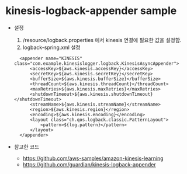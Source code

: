 ﻿# kinesis-logback-appender sample

* 설정  
  1. /resource/logback.properties 에서 kinesis 연결에 필요한 값을 설정함.
  2. logback-spring.xml 설정  
   ```
     <appender name="KINESIS" class="com.example.kinesislogger.logback.KinesisAsyncAppender">
         <accessKey>${aws.kinesis.accessKey}</accessKey>
         <secretKey>${aws.kinesis.secretKey}</secretKey>
         <bufferSize>${aws.kinesis.bufferSize}</bufferSize>
         <threadCount>${aws.kinesis.threadCount}</threadCount>
         <maxRetries>${aws.kinesis.maxRetries}</maxRetries>
         <shutdownTimeout>${aws.kinesis.shutdownTimeout}</shutdownTimeout>
         <streamName>${aws.kinesis.streamName}</streamName>
         <region>${aws.kinesis.region}</region>
         <encoding>${aws.kinesis.encoding}</encoding>
         <layout class="ch.qos.logback.classic.PatternLayout">
             <pattern>${log.pattern}</pattern>
         </layout>
     </appender>  
    ```

* 참고한 코드 
   - https://github.com/aws-samples/amazon-kinesis-learning
   - https://github.com/guardian/kinesis-logback-appender
